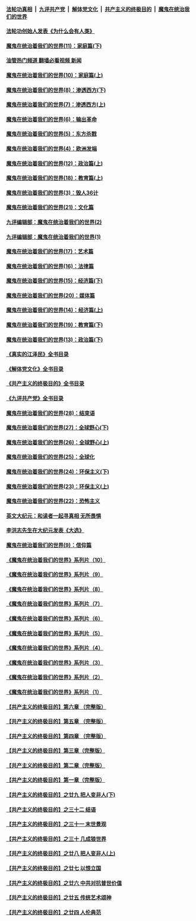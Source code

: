 ####  [法轮功真相](../../../../basic/blob/master/README.md?t=04180411) &nbsp;|&nbsp; [九评共产党](../../../../9ping.md/blob/master/README.md?t=04180411) &nbsp;|&nbsp; [解体党文化](../../../../jtdwh.md/blob/master/README.md?t=04180411)  &nbsp;|&nbsp; [共产主义的终极目的](../../../../gczydzjmd.md/blob/master/README.md?t=04180411) &nbsp;|&nbsp; [魔鬼在统治我们的世界](../../../../mgztzwmdsj.md/blob/master/README.md?t=04180411) 

#### [法轮功创始人发表《为什么会有人类》](../pages/nsc422/n13912117.md?t=04180411) 

#### [魔鬼在统治着我们的世界(11)：家庭篇(下)](../pages/nsc422/n10440961.md?t=04180411) 

#### [油管热门频道 翻墙必看视频 新闻](http://129.146.143.75:81/youtube.html?06120811)

#### [魔鬼在统治着我们的世界(10)：家庭篇(上)](../pages/nsc422/n10435448.md?t=04180411) 

#### [魔鬼在统治着我们的世界(8)：渗透西方(下)](../pages/nsc422/n10429603.md?t=04180411) 

#### [魔鬼在统治着我们的世界(7)：渗透西方(上)](../pages/nsc422/n10426013.md?t=04180411) 

#### [魔鬼在统治着我们的世界(6)：输出革命](../pages/nsc422/n10421536.md?t=04180411) 

#### [魔鬼在统治着我们的世界(5)：东方杀戮](../pages/nsc422/n10417707.md?t=04180411) 

#### [魔鬼在统治着我们的世界(4)：欧洲发端](../pages/nsc422/n10414890.md?t=04180411) 

#### [魔鬼在统治着我们的世界(12)：政治篇(上)](../pages/nsc422/n10444576.md?t=04180411) 

#### [魔鬼在统治着我们的世界(18)：教育篇(上)](../pages/nsc422/n10526970.md?t=04180411) 

#### [魔鬼在统治着我们的世界(3)：毁人36计](../pages/nsc422/n10411583.md?t=04180411) 

#### [魔鬼在统治着我们的世界(21)：文化篇](../pages/nsc422/n10597706.md?t=04180411) 

#### [九评编辑部：魔鬼在统治着我们的世界(2)](../pages/nsc422/n10410036.md?t=04180411) 

#### [九评编辑部：魔鬼在统治着我们的世界(1)](../pages/nsc422/n10406825.md?t=04180411) 

#### [魔鬼在统治着我们的世界(17)：艺术篇](../pages/nsc422/n10499093.md?t=04180411) 

#### [魔鬼在统治着我们的世界(16)：法律篇](../pages/nsc422/n10485969.md?t=04180411) 

#### [魔鬼在统治着我们的世界(15)：经济篇(下)](../pages/nsc422/n10469975.md?t=04180411) 

#### [魔鬼在统治着我们的世界(20)：媒体篇](../pages/nsc422/n10586579.md?t=04180411) 

#### [魔鬼在统治着我们的世界(14)：经济篇(上)](../pages/nsc422/n10457370.md?t=04180411) 

#### [魔鬼在统治着我们的世界(19)：教育篇(下)](../pages/nsc422/n10564808.md?t=04180411) 

#### [魔鬼在统治着我们的世界(13)：政治篇(下)](../pages/nsc422/n10448270.md?t=04180411) 

#### [《真实的江泽民》全书目录](../pages/nsc422/n13721399.md?t=04180411) 

#### [《解体党文化》全书目录](../pages/nsc422/n13721157.md?t=04180411) 

#### [《共产主义的终极目的》全书目录](../pages/nsc422/n13721048.md?t=04180411) 

#### [《九评共产党》全书目录](../pages/nsc422/n13708085.md?t=04180411) 

#### [魔鬼在统治着我们的世界(28)：结束语](../pages/nsc422/n10936246.md?t=04180411) 

#### [魔鬼在统治着我们的世界(27)：全球野心(下)](../pages/nsc422/n10928319.md?t=04180411) 

#### [魔鬼在统治着我们的世界(26)：全球野心(上)](../pages/nsc422/n10900318.md?t=04180411) 

#### [魔鬼在统治着我们的世界(25)：全球化](../pages/nsc422/n10788205.md?t=04180411) 

#### [魔鬼在统治着我们的世界(24)：环保主义(下)](../pages/nsc422/n10695307.md?t=04180411) 

#### [魔鬼在统治着我们的世界(23)：环保主义(上)](../pages/nsc422/n10688613.md?t=04180411) 

#### [魔鬼在统治着我们的世界(22)：恐怖主义](../pages/nsc422/n10614727.md?t=04180411) 

#### [英文大纪元：和读者一起寻真相 无所畏惧](../pages/nsc422/n12542027.md?t=04180411) 

#### [李洪志先生在大纪元发表《大选》](../pages/nsc422/n12534746.md?t=04180411) 

#### [魔鬼在统治着我们的世界(9)：信仰篇](../pages/nsc422/n10432159.md?t=04180411) 

#### [《魔鬼在统治着我们的世界》系列片（10）](../pages/nsc422/n12292670.md?t=04180411) 

#### [《魔鬼在统治着我们的世界》系列片（9）](../pages/nsc422/n12290859.md?t=04180411) 

#### [《魔鬼在统治着我们的世界》系列片（8）](../pages/nsc422/n12287445.md?t=04180411) 

#### [《魔鬼在统治着我们的世界》系列片（7）](../pages/nsc422/n12283425.md?t=04180411) 

#### [《魔鬼在统治着我们的世界》系列片（6）](../pages/nsc422/n12282314.md?t=04180411) 

#### [《魔鬼在统治着我们的世界》系列片（5）](../pages/nsc422/n12281419.md?t=04180411) 

#### [《魔鬼在统治着我们的世界》系列片（4）](../pages/nsc422/n12274024.md?t=04180411) 

#### [《魔鬼在统治着我们的世界》系列片（3）](../pages/nsc422/n12271322.md?t=04180411) 

#### [《魔鬼在统治着我们的世界》系列片（2）](../pages/nsc422/n12269049.md?t=04180411) 

#### [《魔鬼在统治着我们的世界》系列片（1）](../pages/nsc422/n12267575.md?t=04180411) 

#### [【共产主义的终极目的】第六章 （完整版）](../pages/nsc422/n11428913.md?t=04180411) 

#### [【共产主义的终极目的】第五章 （完整版）](../pages/nsc422/n11428912.md?t=04180411) 

#### [【共产主义的终极目的】第四章 （完整版）](../pages/nsc422/n11428907.md?t=04180411) 

#### [【共产主义的终极目的】第三章（完整版）](../pages/nsc422/n11428848.md?t=04180411) 

#### [【共产主义的终极目的】第二章（完整版）](../pages/nsc422/n11428831.md?t=04180411) 

#### [【共产主义的终极目的】第一章（完整版）](../pages/nsc422/n11417651.md?t=04180411) 

#### [【共产主义的终极目的】之廿九 把人变非人(下)](../pages/nsc422/n11344140.md?t=04180411) 

#### [【共产主义的终极目的】之三十二 结语](../pages/nsc422/n11360535.md?t=04180411) 

#### [【共产主义的终极目的】之三十一 末世景观](../pages/nsc422/n11351129.md?t=04180411) 

#### [【共产主义的终极目的】之三十 几成狼世界](../pages/nsc422/n11348280.md?t=04180411) 

#### [【共产主义的终极目的】之廿八 把人变非人(上)](../pages/nsc422/n11340492.md?t=04180411) 

#### [【共产主义的终极目的】之廿七 以恨立国](../pages/nsc422/n11336944.md?t=04180411) 

#### [【共产主义的终极目的】之廿六 中共对抗普世价值](../pages/nsc422/n11324785.md?t=04180411) 

#### [【共产主义的终极目的】之廿五 传统艺术颂神](../pages/nsc422/n11296396.md?t=04180411) 

#### [【共产主义的终极目的】之廿四 人伦典范](../pages/nsc422/n11296397.md?t=04180411) 

<img src='http://gfw-breaker.win/goodnews/indexes/nsc422.md' width='0px' height='0px'/>
